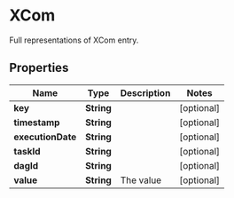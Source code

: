 

# XCom

Full representations of XCom entry.

## Properties

Name | Type | Description | Notes
------------ | ------------- | ------------- | -------------
**key** | **String** |  |  [optional]
**timestamp** | **String** |  |  [optional]
**executionDate** | **String** |  |  [optional]
**taskId** | **String** |  |  [optional]
**dagId** | **String** |  |  [optional]
**value** | **String** | The value |  [optional]



